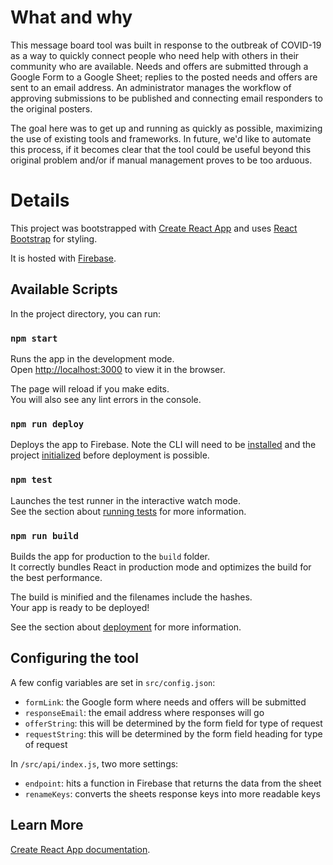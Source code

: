 # What and why

This message board tool was built in response to the outbreak of COVID-19 as a way to quickly connect people who need help with others in their community who are available. Needs and offers are submitted through a Google Form to a Google Sheet; replies to the posted needs and offers are sent to an email address. An administrator manages the workflow of approving submissions to be published and connecting email responders to the original posters.

The goal here was to get up and running as quickly as possible, maximizing the use of existing tools and frameworks. In future, we'd like to automate this process, if it becomes clear that the tool could be useful beyond this original problem and/or if manual management proves to be too arduous.

# Details

This project was bootstrapped with [Create React App](https://github.com/facebook/create-react-app) and uses [React Bootstrap](https://react-bootstrap.netlify.com/) for styling.

It is hosted with [Firebase](https://firebase.google.com/docs/hosting/quickstart).

## Available Scripts

In the project directory, you can run:

### `npm start`

Runs the app in the development mode.<br />
Open [http://localhost:3000](http://localhost:3000) to view it in the browser.

The page will reload if you make edits.<br />
You will also see any lint errors in the console.

### `npm run deploy`

Deploys the app to Firebase. Note the CLI will need to be [installed](https://firebase.google.com/docs/hosting/quickstart#install-cli) and the project [initialized](https://firebase.google.com/docs/hosting/quickstart#initialize) before deployment is possible.

### `npm test`

Launches the test runner in the interactive watch mode.<br />
See the section about [running tests](https://facebook.github.io/create-react-app/docs/running-tests) for more information.

### `npm run build`

Builds the app for production to the `build` folder.<br />
It correctly bundles React in production mode and optimizes the build for the best performance.

The build is minified and the filenames include the hashes.<br />
Your app is ready to be deployed!

See the section about [deployment](https://facebook.github.io/create-react-app/docs/deployment) for more information.

## Configuring the tool

A few config variables are set in `src/config.json`:
- `formLink`: the Google form where needs and offers will be submitted
- `responseEmail`: the email address where responses will go
- `offerString`: this will be determined by the form field for type of request
- `requestString`: this will be determined by the form field heading for type of request

In `/src/api/index.js`, two more settings:
- `endpoint`: hits a function in Firebase that returns the data from the sheet
- `renameKeys`: converts the sheets response keys into more readable keys

## Learn More

[Create React App documentation](https://facebook.github.io/create-react-app/docs/getting-started).
